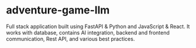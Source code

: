 # adventure-game-llm
Full stack application built using FastAPI &amp; Python and JavaScript &amp; React. It works with database, contains AI integration, backend and frontend communication, Rest API, and various best practices.
